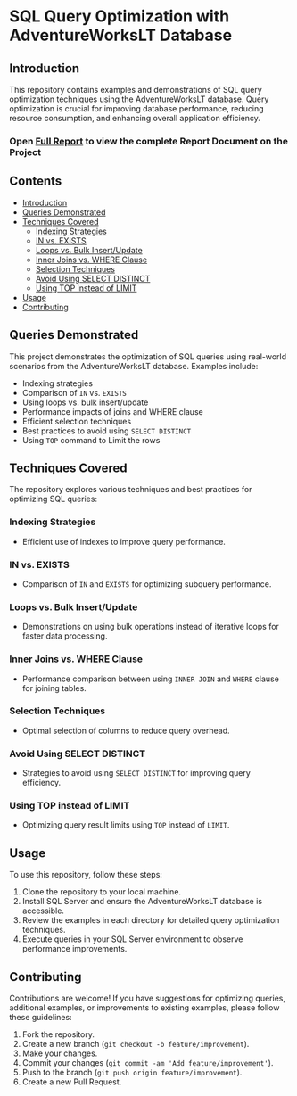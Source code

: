 # SQL Query Optimization with AdventureWorksLT Database

## Introduction

This repository contains examples and demonstrations of SQL query optimization techniques using the AdventureWorksLT database. Query optimization is crucial for improving database performance, reducing resource consumption, and enhancing overall application efficiency.

### Open [Full Report](https://github.com/ihaagrawal/Query-Optimisation-in-SQL-Server/blob/main/Query_Optimisation_Full_Report.docx) to view the complete Report Document on the Project

## Contents

- [Introduction](#introduction)
- [Queries Demonstrated](#queries-demonstrated)
- [Techniques Covered](#techniques-covered)
  - [Indexing Strategies](#indexing-strategies)
  - [IN vs. EXISTS](#in-vs-exists)
  - [Loops vs. Bulk Insert/Update](#loops-vs-bulk-insertupdate)
  - [Inner Joins vs. WHERE Clause](#inner-joins-vs-where-clause)
  - [Selection Techniques](#selection-techniques)
  - [Avoid Using SELECT DISTINCT](#avoid-using-select-distinct)
  - [Using TOP instead of LIMIT](#using-top-instead-of-limit)
- [Usage](#usage)
- [Contributing](#contributing)


## Queries Demonstrated

This project demonstrates the optimization of SQL queries using real-world scenarios from the AdventureWorksLT database. Examples include:

- Indexing strategies
- Comparison of `IN` vs. `EXISTS`
- Using loops vs. bulk insert/update
- Performance impacts of joins and WHERE clause
- Efficient selection techniques
- Best practices to avoid using `SELECT DISTINCT`
- Using `TOP` command to Limit the rows 

## Techniques Covered

The repository explores various techniques and best practices for optimizing SQL queries:

### Indexing Strategies

- Efficient use of indexes to improve query performance.

### IN vs. EXISTS

- Comparison of `IN` and `EXISTS` for optimizing subquery performance.

### Loops vs. Bulk Insert/Update

- Demonstrations on using bulk operations instead of iterative loops for faster data processing.

### Inner Joins vs. WHERE Clause

- Performance comparison between using `INNER JOIN` and `WHERE` clause for joining tables.

### Selection Techniques

- Optimal selection of columns to reduce query overhead.

### Avoid Using SELECT DISTINCT

- Strategies to avoid using `SELECT DISTINCT` for improving query efficiency.

### Using TOP instead of LIMIT

- Optimizing query result limits using `TOP` instead of `LIMIT`.

## Usage

To use this repository, follow these steps:

1. Clone the repository to your local machine.
2. Install SQL Server and ensure the AdventureWorksLT database is accessible.
3. Review the examples in each directory for detailed query optimization techniques.
4. Execute queries in your SQL Server environment to observe performance improvements.

## Contributing

Contributions are welcome! If you have suggestions for optimizing queries, additional examples, or improvements to existing examples, please follow these guidelines:

1. Fork the repository.
2. Create a new branch (`git checkout -b feature/improvement`).
3. Make your changes.
4. Commit your changes (`git commit -am 'Add feature/improvement'`).
5. Push to the branch (`git push origin feature/improvement`).
6. Create a new Pull Request.

